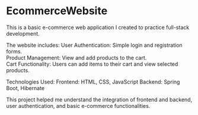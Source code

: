 # EcommerceWebsite
This is a basic e-commerce web application I created to practice full-stack development. 

The website includes:  User Authentication: Simple login and registration forms.  
Product Management: View and add products to the cart.  
Cart Functionality: Users can add items to their cart and view selected products.

Technologies Used:
Frontend: HTML, CSS, JavaScript
Backend: Spring Boot, Hibernate

This project helped me understand the integration of frontend and backend, user authentication, and basic e-commerce functionalities.
